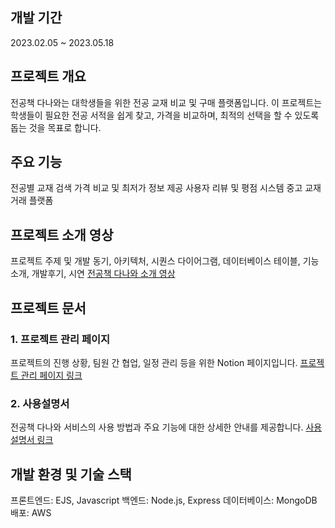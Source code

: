 ## 개발 기간 
2023.02.05 ~ 2023.05.18

## 프로젝트 개요
전공책 다나와는 대학생들을 위한 전공 교재 비교 및 구매 플랫폼입니다. 이 프로젝트는 학생들이 필요한 전공 서적을 쉽게 찾고, 가격을 비교하며, 최적의 선택을 할 수 있도록 돕는 것을 목표로 합니다.

## 주요 기능
전공별 교재 검색
가격 비교 및 최저가 정보 제공
사용자 리뷰 및 평점 시스템
중고 교재 거래 플랫폼

## 프로젝트 소개 영상
프로젝트 주제 및 개발 동기, 아키텍처, 시퀀스 다이어그램, 데이터베이스 테이블, 기능소개, 개발후기, 시연 
[전공책 다나와 소개 영상](https://youtu.be/qxP-YxSbZfY)

## 프로젝트 문서
### 1. 프로젝트 관리 페이지
프로젝트의 진행 상황, 팀원 간 협업, 일정 관리 등을 위한 Notion 페이지입니다.
[프로젝트 관리 페이지 링크](https://jsc369.notion.site/97dfcb1677124805b74621e4f7261ccf?pvs=4)

### 2. 사용설명서
전공책 다나와 서비스의 사용 방법과 주요 기능에 대한 상세한 안내를 제공합니다.
[사용설명서 링크](https://jsc369.notion.site/6782523d0a544d5991c1a2265e49e0f8)

## 개발 환경 및 기술 스택
프론트엔드: EJS, Javascript
백엔드: Node.js, Express 
데이터베이스: MongoDB
배포: AWS
